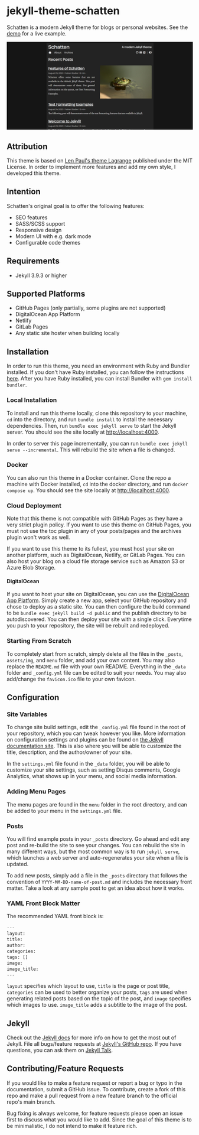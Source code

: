 # jekyll-theme-schatten

Schatten is a modern Jekyll theme for blogs or personal websites. See the [demo](https://schatten-ioch6.ondigitalocean.app/) for a live example.

![A screenshot of the Shadow theme](/assets/img/preview.png)

## Attribution

This theme is based on [Len Paul's theme Lagrange](https://github.com/LeNPaul/Lagrange) published under the MIT License. In order to implement more features and add my own style, I developed this theme.

## Intention

Schatten's original goal is to offer the following features:

  * SEO features
  * SASS/SCSS support
  * Responsive design
  * Modern UI with e.g. dark mode
  * Configurable code themes

## Requirements

  * Jekyll 3.9.3 or higher

## Supported Platforms

  * GitHub Pages (only partially, some plugins are not supported)
  * DigitalOcean App Platform
  * Netlify
  * GitLab Pages
  * Any static site hoster when building locally

## Installation

In order to run this theme, you need an environment with Ruby and Bundler installed. If you don't have Ruby installed, you can follow the instructions [here](https://www.ruby-lang.org/en/documentation/installation/). After you have Ruby installed, you can install Bundler with `gem install bundler`.

### Local Installation

To install and run this theme locally, clone this repository to your machine, `cd` into the directory, and run `bundle install` to install the necessary dependencies. Then, run `bundle exec jekyll serve` to start the Jekyll server. You should see the site locally at [http://localhost:4000](http://localhost:4000).

In order to server this page incrementally, you can run `bundle exec jekyll serve --incremental`. This will rebuild the site when a file is changed.

### Docker

You can also run this theme in a Docker container. Clone the repo a machine with Docker installed, `cd` into the docker directory, and run `docker compose up`. You should see the site locally at [http://localhost:4000](http://localhost:4000).

### Cloud Deployment

Note that this theme is not compatible with GitHub Pages as they have a very strict plugin policy. If you want to use this theme on GitHub Pages, you must not use the toc plugin in any of your posts/pages and the archives plugin won't work as well. 

If you want to use this theme to its fullest, you must host your site on another platform, such as DigitalOcean, Netlify, or GitLab Pages. You can also host your blog on a cloud file storage service such as Amazon S3 or Azure Blob Storage.

#### DigitalOcean

If you want to host your site on DigitalOcean, you can use the [DigitalOcean App Platform](https://www.digitalocean.com/products/app-platform/). Simply create a new app, select your GitHub repository and chose to deploy as a static site. You can then configure the build command to be `bundle exec jekyll build -d public` and the publish directory to be autodiscovered. You can then deploy your site with a single click. Everytime you push to your repository, the site will be rebuilt and redeployed.

### Starting From Scratch

To completely start from scratch, simply delete all the files in the `_posts`, `assets/img`, and `menu` folder, and add your own content. You may also replace the `README.md` file with your own README. Everything in the `_data` folder and `_config.yml` file can be edited to suit your needs. You may also add/change the `favicon.ico` file to your own favicon.

## Configuration

### Site Variables

To change site build settings, edit the `_config.yml` file found in the root of your repository, which you can tweak however you like. More information on configuration settings and plugins can be found on [the Jekyll documentation site](https://jekyllrb.com/docs/configuration/). This is also where you will be able to customize the title, description, and the author/owner of your site.

In the `settings.yml` file found in the `_data` folder, you will be able to customize your site settings, such as setting Disqus comments, Google Analytics, what shows up in your menu, and social media information.

### Adding Menu Pages

The menu pages are found in the `menu` folder in the root directory, and can be added to your menu in the `settings.yml` file.

### Posts

You will find example posts in your `_posts` directory. Go ahead and edit any post and re-build the site to see your changes. You can rebuild the site in many different ways, but the most common way is to run `jekyll serve`, which launches a web server and auto-regenerates your site when a file is updated.

To add new posts, simply add a file in the `_posts` directory that follows the convention of `YYYY-MM-DD-name-of-post.md` and includes the necessary front matter. Take a look at any sample post to get an idea about how it works.

### YAML Front Block Matter

The recommended YAML front block is:

```
---
layout:
title:
author:
categories:
tags: []
image:
image_title:
---
```

`layout` specifies which layout to use, `title` is the page or post title, `categories` can be used to better organize your posts, `tags` are used when generating related posts based on the topic of the post, and `image` specifies which images to use. `image_title` adds a subtitle to the image of the post.

## Jekyll

Check out the [Jekyll docs][jekyll-docs] for more info on how to get the most out of Jekyll. File all bugs/feature requests at [Jekyll's GitHub repo][jekyll-gh]. If you have questions, you can ask them on [Jekyll Talk][jekyll-talk].

[jekyll-docs]: http://jekyllrb.com/docs/home
[jekyll-gh]:   https://github.com/jekyll/jekyll
[jekyll-talk]: https://talk.jekyllrb.com/

## Contributing/Feature Requests

If you would like to make a feature request or report a bug or typo in the documentation, submit a GitHub issue. To contribute, create a fork of this repo and make a pull request from a new feature branch to the official repo's main branch. 

Bug fixing is always welcome, for feature requests please open an issue first to discuss what you would like to add. Since the goal of this theme is to be minimalistic, I do not intend to make it feature rich.
